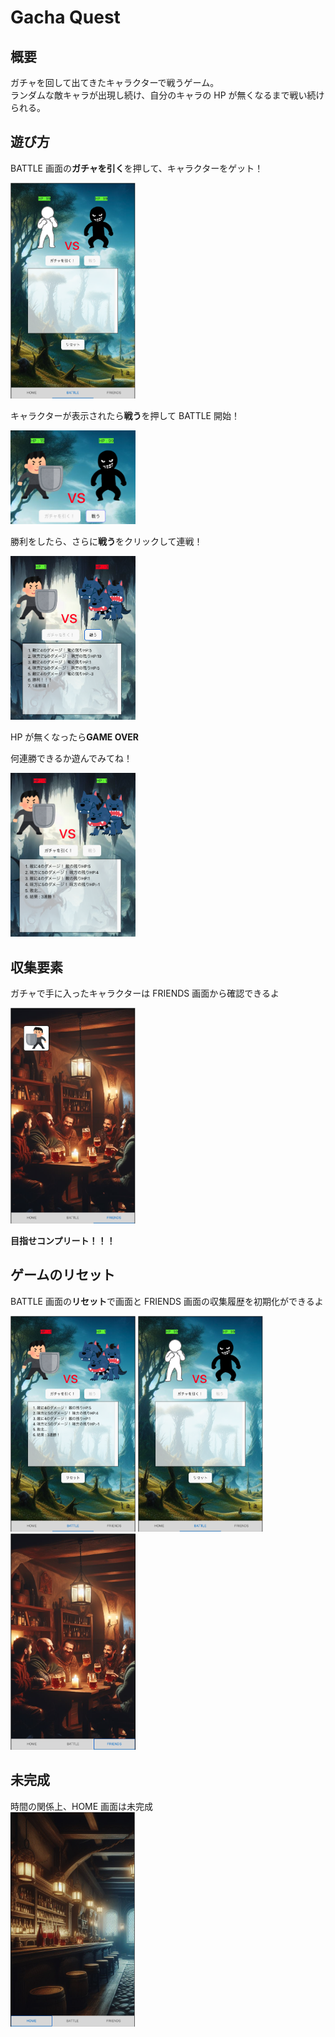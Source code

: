 # Gacha Quest

## 概要

ガチャを回して出てきたキャラクターで戦うゲーム。  
ランダムな敵キャラが出現し続け、自分のキャラの HP が無くなるまで戦い続けられる。

## 遊び方

BATTLE 画面の**ガチャを引く**を押して、キャラクターをゲット！

<img width="200" alt="battle1_1" src="ReadmeImg/Battle1.png">

キャラクターが表示されたら**戦う**を押して BATTLE 開始！

<img width="200" alt="battle2" src="ReadmeImg/Battle2.png">

勝利をしたら、さらに**戦う**をクリックして連戦！

<img width="200" alt="battle3" src="ReadmeImg/Battle3.png">

HP が無くなったら**GAME OVER**

何連勝できるか遊んでみてね！

 <img width="200" alt="battle4" src="ReadmeImg/Battle4.png">

## 収集要素

ガチャで手に入ったキャラクターは FRIENDS 画面から確認できるよ

 <img width="200" alt="friend1" src="ReadmeImg/Friends1.png">

**目指せコンプリート！！！**

## ゲームのリセット

BATTLE 画面の**リセット**で画面と FRIENDS 画面の収集履歴を初期化ができるよ

 <img width="200" alt="battle5" src="ReadmeImg/Battle5.png">

<img width="200" alt="battle1_2" src="ReadmeImg/Battle1.png">

 <img width="200" alt="friend2" src="ReadmeImg/Friends2.png">

## 未完成

時間の関係上、HOME 画面は未完成  
<img width="200" alt="home" src="ReadmeImg/Home.png">
